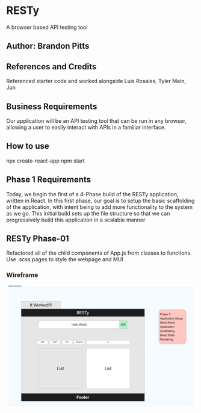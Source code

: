 # RESTy

A browser based API testing tool

## Author: Brandon Pitts

## References and Credits

Referenced starter code and worked alongside Luis Rosales, Tyler Main, Jun 

## Business Requirements

Our application will be an API testing tool that can be run in any browser, allowing a user to easily interact with APIs in a familiar interface.

## How to use

npx create-react-app
npm start

## Phase 1 Requirements

Today, we begin the first of a 4-Phase build of the RESTy application, written in React. In this first phase, our goal is to setup the basic scaffolding of the application, with intent being to add more functionality to the system as we go. This initial build sets up the file structure so that we can progressively build this application in a scalable manner

## RESTy Phase-01

Refactored all of the child components of App.js from classes to functions. Use .scss pages to style the webpage and MUI

### Wireframe

![Wireframe](./img/week6-labs.png)
